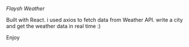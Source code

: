 *Flaysh Weather*

Built with React.
i used axios to fetch data from Weather API.
write a city and get the weather data in real time :)

Enjoy
